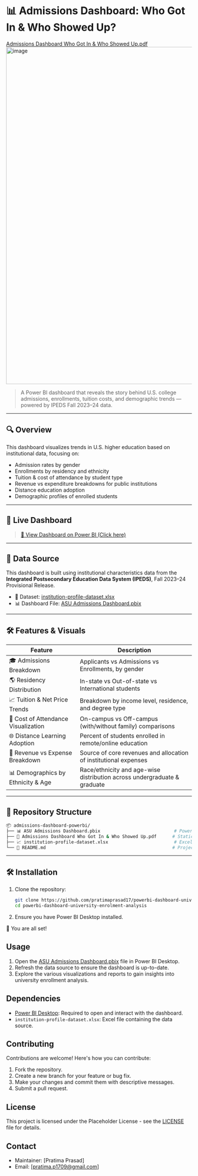 # 📊 Admissions Dashboard: Who Got In & Who Showed Up?

[Admissions Dashboard Who Got In & Who Showed Up.pdf](./Admissions%20Dashboard%20Who%20Got%20In%20%26%20Who%20Showed%20Up.pdf)
<img width="1611" height="913" alt="image" src="https://github.com/user-attachments/assets/cff85dcc-d97c-433d-8da8-9a4ff29a454e" />



> A Power BI dashboard that reveals the story behind U.S. college admissions, enrollments, tuition costs, and demographic trends — powered by IPEDS Fall 2023–24 data.

---

## 🔍 Overview

This dashboard visualizes trends in U.S. higher education based on institutional data, focusing on:

- Admission rates by gender
- Enrollments by residency and ethnicity
- Tuition & cost of attendance by student type
- Revenue vs expenditure breakdowns for public institutions
- Distance education adoption
- Demographic profiles of enrolled students

---

## 📌 Live Dashboard

> [🔗 View Dashboard on Power BI (Click here)](https://app.powerbi.com/reportEmbed?reportId=bf6b5141-6599-4b78-9ada-0ebb7d608c33&autoAuth=true&ctid=41f88ecb-ca63-404d-97dd-ab0a169fd138)


---

## 🧩 Data Source

This dashboard is built using institutional characteristics data from the **Integrated Postsecondary Education Data System (IPEDS)**, Fall 2023–24 Provisional Release.

- 📁 Dataset: [institution-profile-dataset.xlsx](./institution-profile-dataset.xlsx)
- 📊 Dashboard File: [ASU Admissions Dashboard.pbix](./ASU%20Admissions%20Dashboard.pbix)

---

## 🛠️ Features & Visuals

| Feature                             | Description                                                                 |
|-------------------------------------|-----------------------------------------------------------------------------|
| 🎓 Admissions Breakdown             | Applicants vs Admissions vs Enrollments, by gender                         |
| 🌎 Residency Distribution           | In-state vs Out-of-state vs International students                         |
| 📈 Tuition & Net Price Trends       | Breakdown by income level, residence, and degree type                      |
| 🧮 Cost of Attendance Visualization | On-campus vs Off-campus (with/without family) comparisons                  |
| 🌐 Distance Learning Adoption       | Percent of students enrolled in remote/online education                    |
| 💸 Revenue vs Expense Breakdown     | Source of core revenues and allocation of institutional expenses           |
| 📊 Demographics by Ethnicity & Age  | Race/ethnicity and age-wise distribution across undergraduate & graduate   |

---

## 📁 Repository Structure

```bash
📦 admissions-dashboard-powerbi/
├── 📊 ASU Admissions Dashboard.pbix                            # Power BI project
├── 📄 Admissions Dashboard Who Got In & Who Showed Up.pdf      # Static dashboard export
├── 📈 institution-profile-dataset.xlsx                         # Excel source data
└── 📝 README.md                                                # Project story, description & dashboard link
```
--- 
## 🛠️  Installation

1.  Clone the repository:

    ```bash
    git clone https://github.com/pratimaprasad17/powerbi-dashboard-university-enrolment-analysis.git
    cd powerbi-dashboard-university-enrolment-analysis
    ```

2.  Ensure you have Power BI Desktop installed.

🌟 You are all set!

## Usage

1.  Open the [ASU Admissions Dashboard.pbix](./ASU%20Admissions%20Dashboard.pbix) file in Power BI Desktop.
2.  Refresh the data source to ensure the dashboard is up-to-date.
3.  Explore the various visualizations and reports to gain insights into university enrollment analysis.

## Dependencies

*   [Power BI Desktop](https://powerbi.microsoft.com/desktop/): Required to open and interact with the dashboard.
*   `institution-profile-dataset.xlsx`: Excel file containing the data source.

## Contributing

Contributions are welcome! Here's how you can contribute:

1.  Fork the repository.
2.  Create a new branch for your feature or bug fix.
3.  Make your changes and commit them with descriptive messages.
4.  Submit a pull request.

## License

This project is licensed under the Placeholder License - see the [LICENSE](LICENSE) file for details.

## Contact

*   Maintainer: [Pratima Prasad]
*   Email: [pratima.p1709@gmail.com]
```
